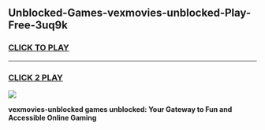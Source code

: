 
## Unblocked-Games-vexmovies-unblocked-Play-Free-3uq9k
<h3>
<a href="https://premium76.site?title=vexmovies-unblocked&ref=12A">CLICK TO PLAY</a></h3>
<hr>

<h3>
<a href="https://premium76.site?title=vexmovies-unblocked&ref=12A">CLICK 2 PLAY</a>
  
</h3>

<a href="https://premium76.site?title=vexmovies-unblocked&ref=12A"><img src="https://clearcache.store/games.png"></a>


**vexmovies-unblocked games unblocked: Your Gateway to Fun and Accessible Online Gaming**
